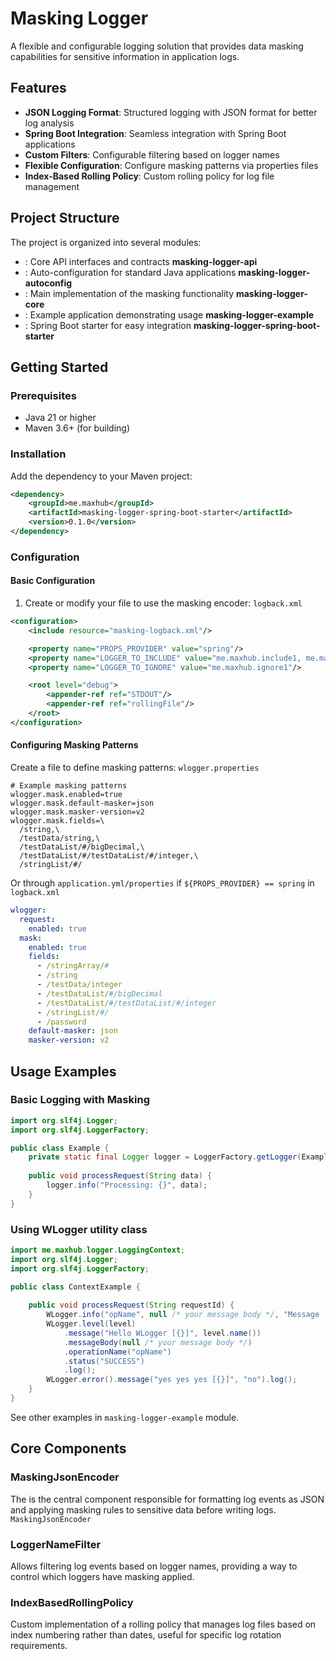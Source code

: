 # Masking Logger
A flexible and configurable logging solution that provides data masking capabilities for sensitive information in application logs.
## Features
- **JSON Logging Format**: Structured logging with JSON format for better log analysis
- **Spring Boot Integration**: Seamless integration with Spring Boot applications
- **Custom Filters**: Configurable filtering based on logger names
- **Flexible Configuration**: Configure masking patterns via properties files
- **Index-Based Rolling Policy**: Custom rolling policy for log file management

## Project Structure
The project is organized into several modules:
- : Core API interfaces and contracts **masking-logger-api**
- : Auto-configuration for standard Java applications **masking-logger-autoconfig**
- : Main implementation of the masking functionality **masking-logger-core**
- : Example application demonstrating usage **masking-logger-example**
- : Spring Boot starter for easy integration **masking-logger-spring-boot-starter**

## Getting Started
### Prerequisites
- Java 21 or higher
- Maven 3.6+ (for building)

### Installation
Add the dependency to your Maven project:
``` xml
<dependency>
    <groupId>me.maxhub</groupId>
    <artifactId>masking-logger-spring-boot-starter</artifactId>
    <version>0.1.0</version>
</dependency>
```
### Configuration
#### Basic Configuration
1. Create or modify your file to use the masking encoder: `logback.xml`
```xml
<configuration>
    <include resource="masking-logback.xml"/>

    <property name="PROPS_PROVIDER" value="spring"/>
    <property name="LOGGER_TO_INCLUDE" value="me.maxhub.include1, me.maxhub"/>
    <property name="LOGGER_TO_IGNORE" value="me.maxhub.ignore1"/>

    <root level="debug">
        <appender-ref ref="STDOUT"/>
        <appender-ref ref="rollingFile"/>
    </root>
</configuration>
```
#### Configuring Masking Patterns
Create a file to define masking patterns: `wlogger.properties`
```properties
# Example masking patterns
wlogger.mask.enabled=true
wlogger.mask.default-masker=json
wlogger.mask.masker-version=v2
wlogger.mask.fields=\
  /string,\
  /testData/string,\
  /testDataList/#/bigDecimal,\
  /testDataList/#/testDataList/#/integer,\
  /stringList/#/
```

Or through `application.yml/properties` if `${PROPS_PROVIDER} == spring` in `logback.xml`
```yml
wlogger:
  request:
    enabled: true
  mask:
    enabled: true
    fields:
      - /stringArray/#
      - /string
      - /testData/integer
      - /testDataList/#/bigDecimal
      - /testDataList/#/testDataList/#/integer
      - /stringList/#/
      - /password
    default-masker: json
    masker-version: v2
```
## Usage Examples
### Basic Logging with Masking
```java
import org.slf4j.Logger;
import org.slf4j.LoggerFactory;

public class Example {
    private static final Logger logger = LoggerFactory.getLogger(Example.class);
    
    public void processRequest(String data) {
        logger.info("Processing: {}", data);
    }
}
```
### Using WLogger utility class
```java
import me.maxhub.logger.LoggingContext;
import org.slf4j.Logger;
import org.slf4j.LoggerFactory;

public class ContextExample {
    
    public void processRequest(String requestId) {
        WLogger.info("opName", null /* your message body */, "Message [{}] [{}]", "TEST", Instant.now());
        WLogger.level(level)
            .message("Hello WLogger [{}]", level.name())
            .messageBody(null /* your message body */)
            .operationName("opName")
            .status("SUCCESS")
            .log();
        WLogger.error().message("yes yes yes [{}]", "no").log();
    }
}
```
See other examples in `masking-logger-example` module.
## Core Components
### MaskingJsonEncoder
The is the central component responsible for formatting log events as JSON and applying masking rules to sensitive data before writing logs. `MaskingJsonEncoder`
### LoggerNameFilter
Allows filtering log events based on logger names, providing a way to control which loggers have masking applied.
### IndexBasedRollingPolicy
Custom implementation of a rolling policy that manages log files based on index numbering rather than dates, useful for specific log rotation requirements.
